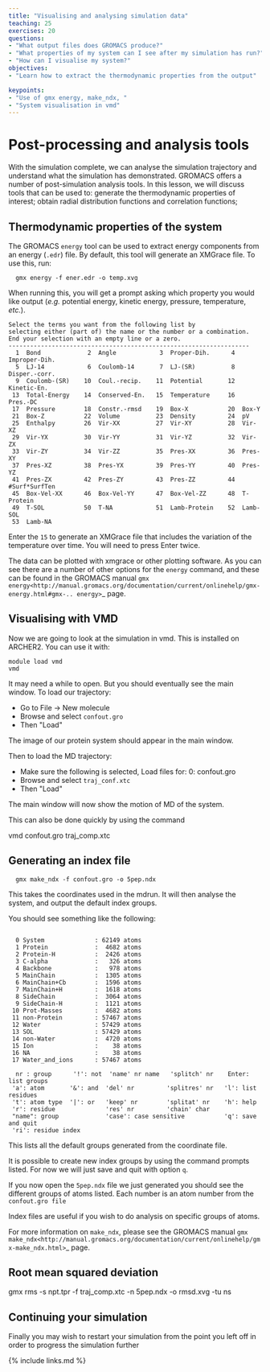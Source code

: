 ```yaml
---
title: "Visualising and analysing simulation data"
teaching: 25
exercises: 20
questions:
- "What output files does GROMACS produce?"
- "What properties of my system can I see after my simulation has run?"
- "How can I visualise my system?"
objectives:
- "Learn how to extract the thermodynamic properties from the output"

keypoints:
- "Use of gmx energy, make_ndx, "
- "System visualisation in vmd"
---
```


Post-processing and analysis tools
==================================

With the simulation complete, we can analyse the simulation trajectory and 
understand what the simulation has demonstrated. GROMACS offers a number of 
post-simulation analysis tools. In this lesson, we will discuss tools that 
can be used to: generate the thermodynamic properties of interest; obtain 
radial distribution functions and correlation functions; 

Thermodynamic properties of the system
--------------------------------------

The GROMACS ``energy`` tool can be used to extract energy components from an 
energy (``.edr``) file. By default, this tool will generate an XMGrace file. 
To use this, run:

```
  gmx energy -f ener.edr -o temp.xvg
```

When running this, you will get a prompt asking which property you would like 
output (*e.g.* potential energy, kinetic energy, pressure, temperature, 
*etc.*). 

```
Select the terms you want from the following list by
selecting either (part of) the name or the number or a combination.
End your selection with an empty line or a zero.
-------------------------------------------------------------------
  1  Bond             2  Angle            3  Proper-Dih.      4  Improper-Dih. 
  5  LJ-14            6  Coulomb-14       7  LJ-(SR)          8  Disper.-corr. 
  9  Coulomb-(SR)    10  Coul.-recip.    11  Potential       12  Kinetic-En.   
 13  Total-Energy    14  Conserved-En.   15  Temperature     16  Pres.-DC      
 17  Pressure        18  Constr.-rmsd    19  Box-X           20  Box-Y         
 21  Box-Z           22  Volume          23  Density         24  pV            
 25  Enthalpy        26  Vir-XX          27  Vir-XY          28  Vir-XZ        
 29  Vir-YX          30  Vir-YY          31  Vir-YZ          32  Vir-ZX        
 33  Vir-ZY          34  Vir-ZZ          35  Pres-XX         36  Pres-XY       
 37  Pres-XZ         38  Pres-YX         39  Pres-YY         40  Pres-YZ       
 41  Pres-ZX         42  Pres-ZY         43  Pres-ZZ         44  #Surf*SurfTen 
 45  Box-Vel-XX      46  Box-Vel-YY      47  Box-Vel-ZZ      48  T-Protein     
 49  T-SOL           50  T-NA            51  Lamb-Protein    52  Lamb-SOL      
 53  Lamb-NA       
```


Enter the `15` to generate an XMGrace file that includes the variation
of the temperature over time. You will need to press Enter twice.


The data can be plotted with xmgrace or other plotting software.
As you can see there are a number of other options for the ``energy`` command,
and these can be found in the GROMACS manual 
`gmx energy<http://manual.gromacs.org/documentation/current/onlinehelp/gmx-energy.html#gmx-.. energy>`_
page.

Visualising with VMD
--------------------


Now we are going to look at the simulation in vmd. This is installed on 
ARCHER2. You can use it with:

```
module load vmd
vmd
```
It may need a while to open. But you should eventually see the main window.
To load our trajectory:

* Go to File -> New molecule
* Browse and select ``confout.gro``
* Then "Load"

The image of our protein system should appear in the main window.

Then to load the MD trajectory:

* Make sure the following is selected,
   Load files for: 0: confout.gro
* Browse and select ``traj_conf.xtc``
* Then "Load"

The main window will now show the motion of MD of the system.

This can also be done quickly by using the command

vmd confout.gro traj_comp.xtc 


Generating an index file
------------------------


```
  gmx make_ndx -f confout.gro -o 5pep.ndx
```

This takes the coordinates used in the mdrun. It will then
analyse the system, and output the default index groups. 

You should see something like the following:

```

  0 System              : 62149 atoms
  1 Protein             :  4682 atoms
  2 Protein-H           :  2426 atoms
  3 C-alpha             :   326 atoms
  4 Backbone            :   978 atoms
  5 MainChain           :  1305 atoms
  6 MainChain+Cb        :  1596 atoms
  7 MainChain+H         :  1618 atoms
  8 SideChain           :  3064 atoms
  9 SideChain-H         :  1121 atoms
 10 Prot-Masses         :  4682 atoms
 11 non-Protein         : 57467 atoms
 12 Water               : 57429 atoms
 13 SOL                 : 57429 atoms
 14 non-Water           :  4720 atoms
 15 Ion                 :    38 atoms
 16 NA                  :    38 atoms
 17 Water_and_ions      : 57467 atoms
 
  nr : group      '!': not  'name' nr name   'splitch' nr    Enter: list groups
 'a': atom       '&': and  'del' nr         'splitres' nr   'l': list residues
 't': atom type  '|': or   'keep' nr        'splitat' nr    'h': help
 'r': residue              'res' nr         'chain' char
 "name": group             'case': case sensitive           'q': save and quit
 'ri': residue index
 ```

This lists all the default groups generated from the coordinate file.

It is possible to create new index groups by using the command prompts listed.
For now we will just save and quit with option ``q``.

If you now open the ``5pep.ndx`` file we just generated you should see
the different groups of atoms listed. Each number is an atom number from the 
``confout.gro file``

Index files are useful if you wish to do analysis on specific groups of atoms.

For more information on ``make_ndx``, please see the
GROMACS manual
`gmx make_ndx<http://manual.gromacs.org/documentation/current/onlinehelp/gmx-make_ndx.html>`_ 
page.

Root mean squared deviation
----------------------------



 gmx rms -s npt.tpr -f traj_comp.xtc -n 5pep.ndx -o rmsd.xvg -tu ns


Continuing your simulation
---------------------------

Finally you may wish to restart your simulation from the point you left off
in order to progress the simulation further



{% include links.md %}


